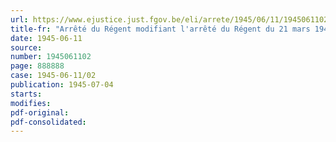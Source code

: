 ```yaml
---
url: https://www.ejustice.just.fgov.be/eli/arrete/1945/06/11/1945061102/justel
title-fr: "Arrêté du Régent modifiant l'arrêté du Régent du 21 mars 1945, concernant l'organisation de l'assurance obligatoire en cas de maladie ou d'invalidité"
date: 1945-06-11
source:
number: 1945061102
page: 888888
case: 1945-06-11/02
publication: 1945-07-04
starts:
modifies:
pdf-original:
pdf-consolidated:
---
```


